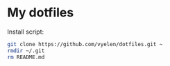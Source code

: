 # My dotfiles

Install script:
```bash
git clone https://github.com/vyelen/dotfiles.git ~
rmdir ~/.git
rm README.md
```
